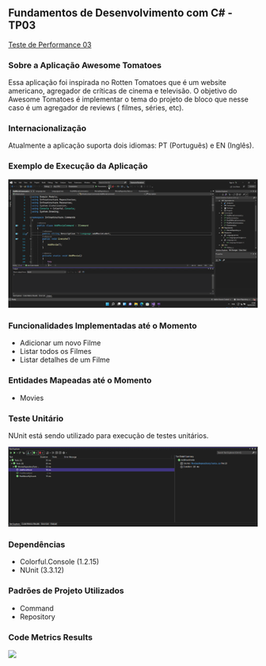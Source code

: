 ## Fundamentos de Desenvolvimento com C# - TP03

[Teste de Performance 03](https://lms.infnet.edu.br/moodle/mod/assign/view.php?id=276188)

### Sobre a Aplicação Awesome Tomatoes

Essa aplicação foi inspirada no Rotten Tomatoes que é um website americano, agregador de críticas de cinema e televisão. O objetivo do Awesome Tomatoes é implementar
o tema do projeto de bloco que nesse caso é um agregador de reviews ( filmes, séries, etc).

### Internacionalização

Atualmente a aplicação suporta dois idiomas: PT (Portuguẽs) e EN (Inglês).

### Exemplo de Execução da Aplicação

![](images/app.gif)

### Funcionalidades Implementadas até o Momento

 - Adicionar um novo Filme
 - Listar todos os Filmes
 - Listar detalhes de um Filme

### Entidades Mapeadas até o Momento

 - Movies


### Teste Unitário

NUnit está sendo utilizado para execução de testes unitários.

![](images/nunit.png)

### Dependências

 - Colorful.Console (1.2.15)
 - NUnit (3.3.12)

### Padrões de Projeto Utilizados

 - Command
 - Repository

### Code Metrics Results

 ![](images/code_metrics.png)
